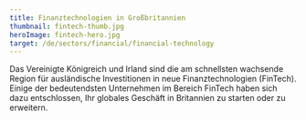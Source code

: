 ```yaml
---
title: Finanztechnologien in Großbritannien
thumbnail: fintech-thumb.jpg
heroImage: fintech-hero.jpg
target: /de/sectors/financial/financial-technology
---
```


Das Vereinigte Königreich und Irland sind die am schnellsten wachsende Region für ausländische Investitionen in neue Finanztechnologien (FinTech). Einige der bedeutendsten Unternehmen im Bereich FinTech haben sich dazu entschlossen, Ihr globales Geschäft in Britannien zu starten oder zu erweitern.